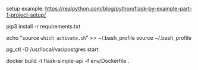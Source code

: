 setup example: https://realpython.com/blog/python/flask-by-example-part-1-project-setup/

pip3 install -r requirements.txt

echo "source `which activate.sh`" >> ~/.bash_profile
source ~/.bash_profile

pg_ctl -D /usr/local/var/postgres start

docker build -t flask-simple-api -f env/Dockerfile .

